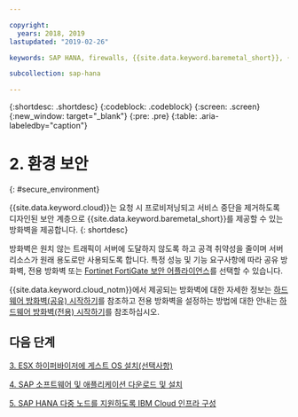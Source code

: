 ```yaml
---

copyright:
  years: 2018, 2019
lastupdated: "2019-02-26"

keywords: SAP HANA, firewalls, {{site.data.keyword.baremetal_short}}, {{site.data.keyword.cloud_notm}}, Fortinet FortiGate

subcollection: sap-hana

---
```


{:shortdesc: .shortdesc}
{:codeblock: .codeblock}
{:screen: .screen}
{:new_window: target="_blank"}
{:pre: .pre}
{:table: .aria-labeledby="caption"}

# 2. 환경 보안
{: #secure_environment}

{{site.data.keyword.cloud}}는 요청 시 프로비저닝되고 서비스 중단을 제거하도록 디자인된 보안 계층으로 {{site.data.keyword.baremetal_short}}를 제공할 수 있는 방화벽을 제공합니다.
{: shortdesc}

방화벽은 원치 않는 트래픽이 서버에 도달하지 않도록 하고 공격 취약성을 줄이며 서버 리소스가 원래 용도로만 사용되도록 합니다. 특정 성능 및 기능 요구사항에 따라 공유 방화벽, 전용 방화벽 또는 [Fortinet FortiGate 보안 어플라이언스](/docs/infrastructure/fortigate-10g?topic=fortigate-10g-getting-started-with-fortigate-security-appliance-10gbps#getting-started-with-fortigate-security-appliance-10gbps)를 선택할 수 있습니다.

{{site.data.keyword.cloud_notm}}에서 제공되는 방화벽에 대한 자세한 정보는 [하드웨어 방화벽(공유) 시작하기](/docs/infrastructure/hardware-firewall-shared?topic=hardware-firewall-shared-getting-started-with-hardware-firewall-shared#getting-started)를 참조하고 전용 방화벽을 설정하는 방법에 대한 안내는 [하드웨어 방화벽(전용) 시작하기](/docs/infrastructure/hardware-firewall-dedicated?topic=hardware-firewall-dedicated-getting-started-with-hardware-firewall-dedicated#getting-started)를 참조하십시오.

## 다음 단계

  [3. ESX 하이퍼바이저에 게스트 OS 설치(선택사항)](/docs/infrastructure/sap-hana?topic=sap-hana-install_guest_os#install_guest_os)

  [4. SAP 소프트웨어 및 애플리케이션 다운로드 및 설치](/docs/infrastructure/sap-hana?topic=sap-hana-install_sap#install_sap)

  [5. SAP HANA 다중 노드를 지원하도록 IBM Cloud 인프라 구성](/docs/infrastructure/sap-hana?topic=sap-hana-multi-node-storage#multi-node-storage)
